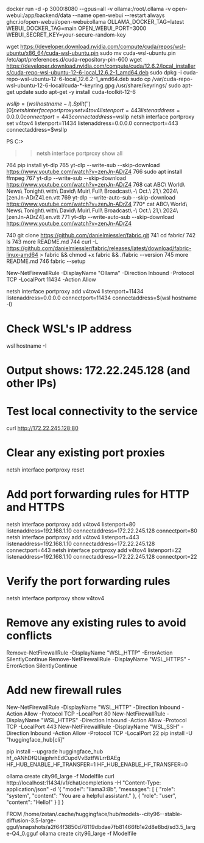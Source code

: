 docker run -d -p 3000:8080 --gpus=all -v ollama:/root/.ollama -v open-webui:/app/backend/data --name open-webui --restart always ghcr.io/open-webui/open-webui:ollama
OLLAMA_DOCKER_TAG=latest
WEBUI_DOCKER_TAG=main
OPEN_WEBUI_PORT=3000
WEBUI_SECRET_KEY=your-secure-random-key

wget https://developer.download.nvidia.com/compute/cuda/repos/wsl-ubuntu/x86_64/cuda-wsl-ubuntu.pin
sudo mv cuda-wsl-ubuntu.pin /etc/apt/preferences.d/cuda-repository-pin-600
wget https://developer.download.nvidia.com/compute/cuda/12.6.2/local_installers/cuda-repo-wsl-ubuntu-12-6-local_12.6.2-1_amd64.deb
sudo dpkg -i cuda-repo-wsl-ubuntu-12-6-local_12.6.2-1_amd64.deb
sudo cp /var/cuda-repo-wsl-ubuntu-12-6-local/cuda-*-keyring.gpg /usr/share/keyrings/
sudo apt-get update
sudo apt-get -y install cuda-toolkit-12-6


$wslIp = (wsl hostname -I).Split(' ')[0]
netsh interface portproxy set v4tov4 listenport=443 listenaddress=0.0.0.0 connectport=443 connectaddress=$wslIp
netsh interface portproxy set v4tov4 listenport=11434 listenaddress=0.0.0.0 connectport=443 connectaddress=$wslIp

PS C:\>
>> netsh interface portproxy show all

764  pip install yt-dlp
  765  yt-dlp --write-sub --skip-download https://www.youtube.com/watch?v=zenJn-ADrZ4
  766  sudo apt install ffmpeg
  767  yt-dlp --write-sub --skip-download https://www.youtube.com/watch?v=zenJn-ADrZ4
  768  cat ABC\ World\ News\ Tonight\ with\ David\ Muir\ Full\ Broadcast\ -\ Oct.\ 21\,\ 2024\ \[zenJn-ADrZ4\].en.vtt
  769  yt-dlp --write-auto-sub --skip-download https://www.youtube.com/watch?v=zenJn-ADrZ4
  770* cat ABC\ World\ News\ Tonight\ with\ David\ Muir\ Full\ Broadcast\ -\ Oct.\ 21\,\ 2024\ \[zenJn-ADrZ4\].en.vtt
  771  yt-dlp --write-auto-sub --skip-download https://www.youtube.com/watch?v=zenJn-ADrZ4


 740  git clone https://github.com/danielmiessler/fabric.git
  741  cd fabric/
  742  ls
  743  more README.md
  744  curl -L https://github.com/danielmiessler/fabric/releases/latest/download/fabric-linux-amd64 > fabric && chmod +x fabric && ./fabric --version
  745  more README.md
  746  fabric --setup


New-NetFirewallRule -DisplayName "Ollama" -Direction Inbound -Protocol TCP -LocalPort 11434 -Action Allow


netsh interface portproxy add v4tov4 listenport=11434 listenaddress=0.0.0.0 connectport=11434 connectaddress=$(wsl hostname -I)

# Check WSL's IP address
wsl hostname -I
# Output shows: 172.22.245.128 (and other IPs)

# Test local connectivity to the service
curl http://172.22.245.128:80
# Clear any existing port proxies
netsh interface portproxy reset

# Add port forwarding rules for HTTP and HTTPS
netsh interface portproxy add v4tov4 listenport=80 listenaddress=192.168.1.10 connectaddress=172.22.245.128 connectport=80
netsh interface portproxy add v4tov4 listenport=443 listenaddress=192.168.1.10 connectaddress=172.22.245.128 connectport=443
netsh interface portproxy add v4tov4 listenport=22 listenaddress=192.168.1.10 connectaddress=172.22.245.128 connectport=22

# Verify the port forwarding rules
netsh interface portproxy show v4tov4


# Remove any existing rules to avoid conflicts
Remove-NetFirewallRule -DisplayName "WSL_HTTP" -ErrorAction SilentlyContinue
Remove-NetFirewallRule -DisplayName "WSL_HTTPS" -ErrorAction SilentlyContinue

# Add new firewall rules
New-NetFirewallRule -DisplayName "WSL_HTTP" -Direction Inbound -Action Allow -Protocol TCP -LocalPort 80
New-NetFirewallRule -DisplayName "WSL_HTTPS" -Direction Inbound -Action Allow -Protocol TCP -LocalPort 443
New-NetFirewallRule -DisplayName "WSL_SSH" -Direction Inbound -Action Allow -Protocol TCP -LocalPort 22
pip install -U "huggingface_hub[cli]"

pip install --upgrade huggingface_hub
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
HF_HUB_ENABLE_HF_TRANSFER=1
HF_HUB_ENABLE_HF_TRANSFER=0


 ollama create city96_large -f Modelfile
 curl http://localhost:11434/v1/chat/completions     -H "Content-Type: application/json"     -d '{
        "model": "llama3:8b",
        "messages": [
            {
                "role": "system",
                "content": "You are a helpful assistant."
            },
            {
                "role": "user",
                "content": "Hello!"
            }
        ]
    }


FROM /home/zetan/.cache/huggingface/hub/models--city96--stable-diffusion-3.5-large-gguf/snapshots/a2f64f3850d78119dbdae7fb81466fb1e2d8e8bd/sd3.5_large-Q4_0.gguf
 ollama create city96_large -f Modelfile

